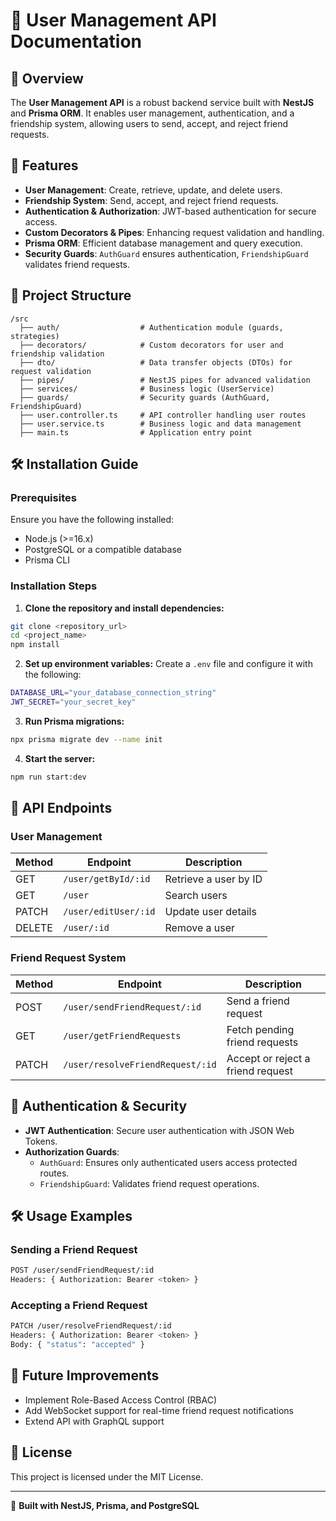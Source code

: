 # 📘 User Management API Documentation

## 📌 Overview
The **User Management API** is a robust backend service built with **NestJS** and **Prisma ORM**. It enables user management, authentication, and a friendship system, allowing users to send, accept, and reject friend requests. 

## 🚀 Features
- **User Management**: Create, retrieve, update, and delete users.
- **Friendship System**: Send, accept, and reject friend requests.
- **Authentication & Authorization**: JWT-based authentication for secure access.
- **Custom Decorators & Pipes**: Enhancing request validation and handling.
- **Prisma ORM**: Efficient database management and query execution.
- **Security Guards**: `AuthGuard` ensures authentication, `FriendshipGuard` validates friend requests.

## 📂 Project Structure
```
/src
  ├── auth/                  # Authentication module (guards, strategies)
  ├── decorators/            # Custom decorators for user and friendship validation
  ├── dto/                   # Data transfer objects (DTOs) for request validation
  ├── pipes/                 # NestJS pipes for advanced validation
  ├── services/              # Business logic (UserService)
  ├── guards/                # Security guards (AuthGuard, FriendshipGuard)
  ├── user.controller.ts     # API controller handling user routes
  ├── user.service.ts        # Business logic and data management
  ├── main.ts                # Application entry point
```

## 🛠 Installation Guide
### Prerequisites
Ensure you have the following installed:
- Node.js (>=16.x)
- PostgreSQL or a compatible database
- Prisma CLI

### Installation Steps
1. **Clone the repository and install dependencies:**
```sh
git clone <repository_url>
cd <project_name>
npm install
```
2. **Set up environment variables:**
Create a `.env` file and configure it with the following:
```sh
DATABASE_URL="your_database_connection_string"
JWT_SECRET="your_secret_key"
```
3. **Run Prisma migrations:**
```sh
npx prisma migrate dev --name init
```
4. **Start the server:**
```sh
npm run start:dev
```

## 📡 API Endpoints
### User Management
| Method | Endpoint                         | Description               |
|--------|----------------------------------|---------------------------|
| GET    | `/user/getById/:id`             | Retrieve a user by ID     |
| GET    | `/user`                         | Search users              |
| PATCH  | `/user/editUser/:id`            | Update user details       |
| DELETE | `/user/:id`                     | Remove a user             |

### Friend Request System
| Method | Endpoint                          | Description                        |
|--------|-----------------------------------|------------------------------------|
| POST   | `/user/sendFriendRequest/:id`    | Send a friend request             |
| GET    | `/user/getFriendRequests`        | Fetch pending friend requests     |
| PATCH  | `/user/resolveFriendRequest/:id` | Accept or reject a friend request |

## 🔑 Authentication & Security
- **JWT Authentication**: Secure user authentication with JSON Web Tokens.
- **Authorization Guards**:
  - `AuthGuard`: Ensures only authenticated users access protected routes.
  - `FriendshipGuard`: Validates friend request operations.

## 🛠 Usage Examples
### Sending a Friend Request
```sh
POST /user/sendFriendRequest/:id
Headers: { Authorization: Bearer <token> }
```

### Accepting a Friend Request
```sh
PATCH /user/resolveFriendRequest/:id
Headers: { Authorization: Bearer <token> }
Body: { "status": "accepted" }
```

## 🚀 Future Improvements
- Implement Role-Based Access Control (RBAC)
- Add WebSocket support for real-time friend request notifications
- Extend API with GraphQL support

## 📜 License
This project is licensed under the MIT License.

---
🔧 **Built with NestJS, Prisma, and PostgreSQL**

